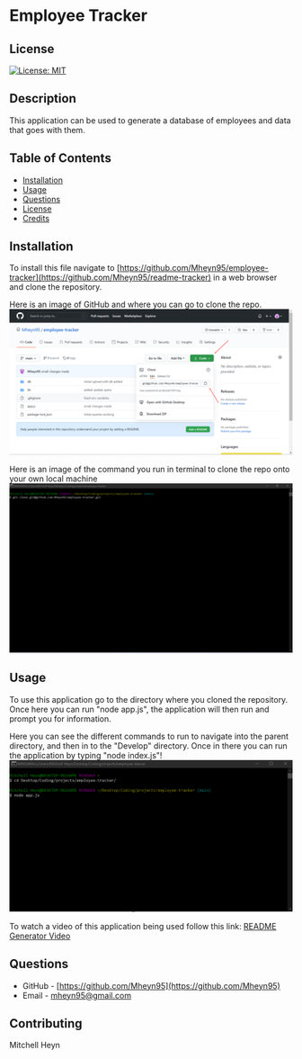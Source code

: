 # Employee Tracker

## License

[![License: MIT](https://img.shields.io/badge/License-MIT-yellow.svg)](https://opensource.org/licenses/MIT)

## Description

This application can be used to generate a database of employees and data that goes with them.

## Table of Contents

- [Installation](#installation)
- [Usage](#usage)
- [Questions](#questions)
- [License](#license)
- [Credits](#credits)

## Installation

To install this file navigate to [https://github.com/Mheyn95/employee-tracker](https://github.com/Mheyn95/readme-tracker) in a web browser and clone the repository.

Here is an image of GitHub and where you can go to clone the repo.
![Image of online repo at on GitHub](./assets/images/githubRepo.png)

Here is an image of the command you run in terminal to clone the repo onto your own local machine
![Image of terminal showing the command to clone the repo from GitHub](./assets/images/terminal.png)

## Usage

To use this application go to the directory where you cloned the repository. Once here you can run "node app.js", the application will then run and prompt you for information.

Here you can see the different commands to run to navigate into the parent directory, and then in to the "Develop" directory. Once in there you can run the application by typing "node index.js"!
![Image of terminal showing the commands to start the application](./assets/images/startProgram.png)

To watch a video of this application being used follow this link:
[README Generator Video](https://drive.google.com/file/d/1kkzN_19Ofx_6qMnRPI-Tou6m80aqZVgY/view)

## Questions

- GitHub - [https://github.com/Mheyn95](https://github.com/Mheyn95)
- Email - [mheyn95@gmail.com](mailto:mheyn95@gmail.com)

## Contributing

Mitchell Heyn
